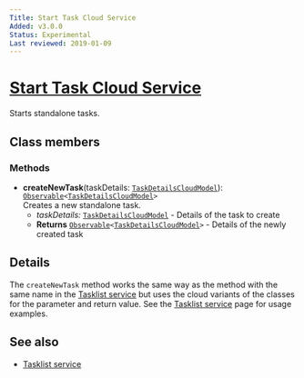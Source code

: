 ```yaml
---
Title: Start Task Cloud Service
Added: v3.0.0
Status: Experimental
Last reviewed: 2019-01-09
---
```


# [Start Task Cloud Service](../../lib/process-services-cloud/src/lib/task/start-task/services/start-task-cloud.service.ts "Defined in start-task-cloud.service.ts")

Starts standalone tasks.

## Class members

### Methods

-   **createNewTask**(taskDetails: [`TaskDetailsCloudModel`](../../lib/process-services-cloud/src/lib/task/start-task/models/task-details-cloud.model.ts)): [`Observable`](http://reactivex.io/documentation/observable.html)`<`[`TaskDetailsCloudModel`](../../lib/process-services-cloud/src/lib/task/start-task/models/task-details-cloud.model.ts)`>`<br/>
    Creates a new standalone task.
    -   _taskDetails:_ [`TaskDetailsCloudModel`](../../lib/process-services-cloud/src/lib/task/start-task/models/task-details-cloud.model.ts)  - Details of the task to create
    -   **Returns** [`Observable`](http://reactivex.io/documentation/observable.html)`<`[`TaskDetailsCloudModel`](../../lib/process-services-cloud/src/lib/task/start-task/models/task-details-cloud.model.ts)`>` - Details of the newly created task

## Details

The `createNewTask` method works the same way as the method with the same name in the
[Tasklist service](../process-services/tasklist.service.md)
but uses the cloud variants of the classes for the parameter and return value. See the
[Tasklist service](../process-services/tasklist.service.md) page for usage examples.

## See also

-   [Tasklist service](../process-services/tasklist.service.md)
